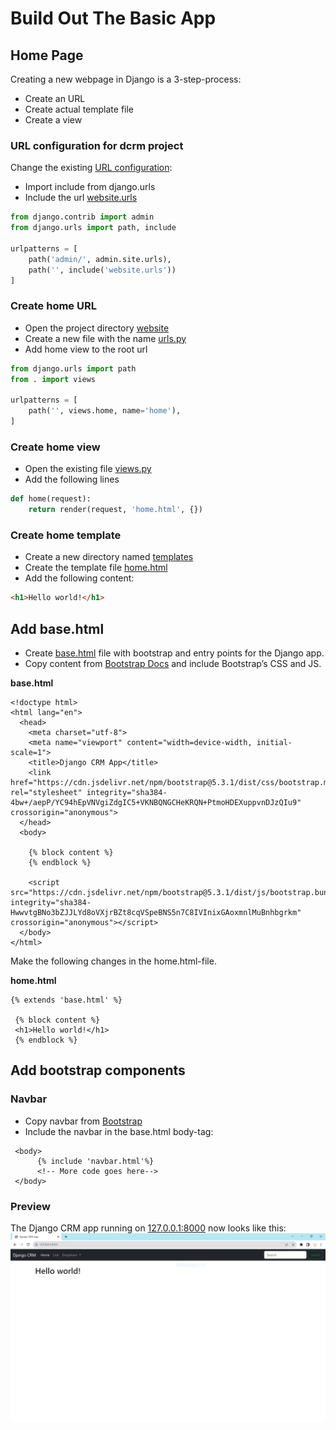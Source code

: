 # Build Out The Basic App

## Home Page
Creating a new webpage in Django is a 3-step-process:
- Create an URL
- Create actual template file 
- Create a view

###  URL configuration for dcrm project
Change the existing [URL configuration](../dcrm/dcrm/urls.py):
- Import include from django.urls
- Include the url [website.urls](../dcrm/website/urls.py)

```python
from django.contrib import admin
from django.urls import path, include

urlpatterns = [
    path('admin/', admin.site.urls),
    path('', include('website.urls'))
]
```

### Create home URL
- Open the project directory [website](../dcrm/website)
- Create a new file with the name [urls.py](../dcrm/website/urls.py)
- Add home view to the root url

```python
from django.urls import path
from . import views

urlpatterns = [
    path('', views.home, name='home'),
]
```

### Create home view
- Open the existing file [views.py](../dcrm/website/views.py)
- Add the following lines
```python
def home(request):
    return render(request, 'home.html', {})
```

### Create home template
- Create a new directory named [templates](../dcrm/website/templates)
- Create the template file [home.html](../dcrm/website/templates/home.html)
- Add the following content:
```html
<h1>Hello world!</h1>
```

<!--- Hello world is working now! -->

## Add base.html
- Create [base.html](../dcrm/website/templates/base.html) file with bootstrap and entry points for the Django app.
- Copy content from [Bootstrap Docs](https://getbootstrap.com/docs/5.3/getting-started/introduction/) and include Bootstrap’s CSS and JS.

**base.html**
```hml
<!doctype html>
<html lang="en">
  <head>
    <meta charset="utf-8">
    <meta name="viewport" content="width=device-width, initial-scale=1">
    <title>Django CRM App</title>
    <link href="https://cdn.jsdelivr.net/npm/bootstrap@5.3.1/dist/css/bootstrap.min.css" rel="stylesheet" integrity="sha384-4bw+/aepP/YC94hEpVNVgiZdgIC5+VKNBQNGCHeKRQN+PtmoHDEXuppvnDJzQIu9" crossorigin="anonymous">
  </head>
  <body>

    {% block content %}
    {% endblock %}
    
    <script src="https://cdn.jsdelivr.net/npm/bootstrap@5.3.1/dist/js/bootstrap.bundle.min.js" integrity="sha384-HwwvtgBNo3bZJJLYd8oVXjrBZt8cqVSpeBNS5n7C8IVInixGAoxmnlMuBnhbgrkm" crossorigin="anonymous"></script>
  </body>
</html>
```

Make the following changes in the home.html-file.

**home.html**
```hml
{% extends 'base.html' %}

 {% block content %}
 <h1>Hello world!</h1>
 {% endblock %}
```

## Add bootstrap components

### Navbar
- Copy navbar from [Bootstrap](https://getbootstrap.com/docs/5.3/components/navbar/#how-it-works)
- Include the navbar in the base.html body-tag:
```hml
 <body>
      {% include 'navbar.html'%}
      <!-- More code goes here-->
 </body>  
```

### Preview
The Django CRM app running on [127.0.0.1:8000](http://127.0.0.1:8000/) now looks like this:
<img src="./images/hello-world-with-navbar.jpg">





